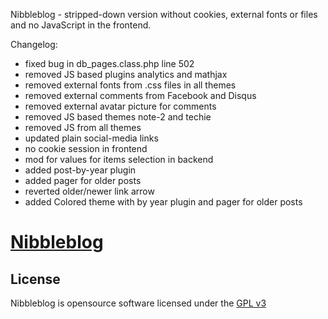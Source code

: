 Nibbleblog - stripped-down version without cookies, external fonts or files
and no JavaScript in the frontend.

Changelog:

- fixed bug in db_pages.class.php line 502
- removed JS based plugins analytics and mathjax
- removed external fonts from .css files in all themes
- removed external comments from Facebook and Disqus
- removed external avatar picture for comments
- removed JS based themes note-2 and techie
- removed JS from all themes
- updated plain social-media links
- no cookie session in frontend
- mod for values for items selection in backend
- added post-by-year plugin
- added pager for older posts
- reverted older/newer link arrow
- added Colored theme with by year plugin and pager for older posts

[Nibbleblog](http://www.nibbleblog.com/)
================================================

License
-------
Nibbleblog is opensource software licensed under the [GPL v3](http://www.gnu.org/licenses/gpl-3.0.txt)
